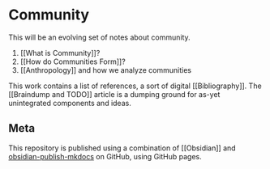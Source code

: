 # Community

This will be an evolving set of notes about community.

1. [[What is Community]]?
2. [[How do Communities Form]]?
3. [[Anthropology]] and how we analyze communities

This work contains a list of references, a sort of digital [[Bibliography]].  The [[Braindump and TODO]] article is a dumping ground for as-yet unintegrated components and ideas.

## Meta

This repository is published using a combination of [[Obsidian]] and [obsidian-publish-mkdocs](https://github.com/jobindjohn/obsidian-publish-mkdocs) on GitHub, using GitHub pages.